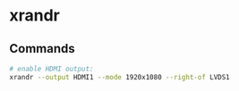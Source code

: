 # xrandr

## Commands

```bash
# enable HDMI output:
xrandr --output HDMI1 --mode 1920x1080 --right-of LVDS1
```
